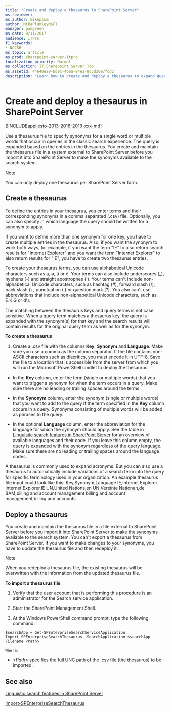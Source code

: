 ```yaml
---
title: "Create and deploy a thesaurus in SharePoint Server"
ms.reviewer: 
ms.author: mikeplum
author: MikePlumleyMSFT
manager: pamgreen
ms.date: 9/11/2017
audience: ITPro
f1.keywords:
- NOCSH
ms.topic: article
ms.prod: sharepoint-server-itpro
localization_priority: Normal
ms.collection: IT_Sharepoint_Server_Top
ms.assetid: 44640e29-bd9c-4b6a-94e1-8d5d30e7fdd2
description: "Learn how to create and deploy a thesaurus to expand queries with synonyms."
---
```


# Create and deploy a thesaurus in SharePoint Server

[!INCLUDE[appliesto-2013-2016-2019-xxx-md](../includes/appliesto-2013-2016-2019-xxx-md.md)]
  
Use a thesaurus file to specify synonyms for a single word or multiple words that occur in queries in the classic search experience. The query is expanded based on the entries in the thesaurus. You create and maintain the thesaurus file in a system external to SharePoint Server before you import it into SharePoint Server to make the synonyms available to the search system.
  
> [!NOTE]
> You can only deploy one thesaurus per SharePoint Server farm. 
  
    
## Create a thesaurus
<a name="proc1"> </a>

To define the entries in your thesaurus, you enter terms and their corresponding synonyms in a comma separated (.csv) file. Optionally, you can also specify in which language the query should be written for a synonym to apply. 
  
If you want to define more than one synonym for one key, you have to create multiple entries in the thesaurus. Also, if you want the synonym to work both ways, for example, if you want the term "IE" to also return search results for "Internet Explorer" and you want the term "Internet Explorer" to also return results for "IE", you have to create two thesaurus entries. 
  
To create your thesaurus terms, you can use alphabetical Unicode characters such as a, ø, ü or é. Your terms can also include underscores (_), hyphens (-) and straight apostrophes ('). Your terms can't include non-alphabetical Unicode characters, such as hashtag (#), forward slash (/), back slash (\) , punctuation (.) or question mark (?). You also can't use abbreviations that include non-alphabetical Unicode characters, such as E.K.G or d\r. 
  
The matching between the thesaurus keys and query terms is not case sensitive. When a query term matches a thesaurus key, the query is expanded with the synonym(s) for that key and the search results will contain results for the original query term as well as for the synonym.
  
 **To create a thesaurus**
  
1. Create a .csv file with the columns **Key**, **Synonym** and **Language**. Make sure you use a comma as the column separator. If the file contains non-ASCII characters such as diacritics, you must encode it in UTF-8. Save the file to a location that is accessible from the server from which you will run the Microsoft PowerShell cmdlet to deploy the thesaurus. 
    
  - In the **Key** column, enter the term (single or multiple words) that you want to trigger a synonym for when the term occurs in a query. Make sure there are no leading or trailing spaces around the terms. 
    
  - In the **Synonym** column, enter the synonym (single or multiple words) that you want to add to the query if the term specified in the **Key** column occurs in a query. Synonyms consisting of multiple words will be added as phrases to the query. 
   
  - In the optional **Language** column, enter the abbreviation for the language for which the synonym should apply. See the table in [Linguistic search features in SharePoint Server](../technical-reference/linguistic-search-features.md) for an overview of available languages and their code. If you leave this column empty, the query is expanded with the synonym regardless of the query language. Make sure there are no leading or trailing spaces around the language codes.
  
A thesaurus is commonly used to expand acronyms. But you can also use a thesaurus to automatically include variations of a search term into the query for specific terminology used in your organization. An example thesaurus file input could look like this: Key,Synonym,Language IE,Internet Explorer Internet Explorer,IE UN,United Nations,en UN,Vereinte Nationen,de BAM,billing and account management billing and account management,billing and accounts
  
## Deploy a thesaurus
<a name="proc2"> </a>

You create and maintain the thesaurus file in a file external to SharePoint Server before you import it into SharePoint Server to make the synonyms available to the search system. You can't export a thesaurus from SharePoint Server. If you want to make changes to your synonyms, you have to update the thesaurus file and then redeploy it. 
  
> [!NOTE]
> When you redeploy a thesaurus file, the existing thesaurus will be overwritten with the information from the updated thesaurus file. 
  
 **To import a thesaurus file**
  
1. Verify that the user account that is performing this procedure is an administrator for the Search service application.
    
2. Start the SharePoint Management Shell.
    
3. At the Windows PowerShell command prompt, type the following command:
    
  ```
  $searchApp = Get-SPEnterpriseSearchServiceApplication 
  Import-SPEnterpriseSearchThesaurus -SearchApplication $searchApp -Filename <Path>
  
  ```

    Where:
    
  -  _\<Path\>_ specifies the full UNC path of the .csv file (the thesaurus) to be imported. 
    
## See also
<a name="proc2"> </a>

[Linguistic search features in SharePoint Server](../technical-reference/linguistic-search-features.md)

[Import-SPEnterpriseSearchThesaurus](/powershell/module/sharepoint-server/Import-SPEnterpriseSearchThesaurus?view=sharepoint-ps)

